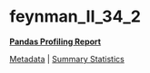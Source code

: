 # feynman_II_34_2

[**Pandas Profiling Report**](https://epistasislab.github.io/pmlb/profile/feynman_II_34_2.html)

[Metadata](metadata.yaml) | [Summary Statistics](summary_stats.tsv)

